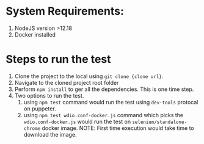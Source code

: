 # System Requirements:
1. NodeJS version >12.18
2. Docker installed

# Steps to run the test
1. Clone the project to the local using `git clone {clone url}`.
2. Navigate to the cloned project root folder
3. Perform `npm install` to ger all the dependencies. This is one time step.
4. Two options to run the test.
    1. using `npm test` command would run the test using `dev-tools` protocal on puppeter.
    2. using `npm test wdio.conf-docker.js` command which picks the `wdio.conf-docker.js` would run the test on `selenium/standalone-chrome` docker image. NOTE: First time execution would take time to download the image.
